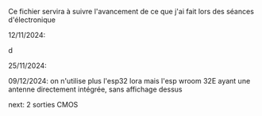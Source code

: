 Ce fichier servira à suivre l'avancement de ce que j'ai fait lors des séances d'électronique

12/11/2024:

d

25/11/2024:

09/12/2024: on n'utilise plus l'esp32 lora mais l'esp wroom 32E ayant une antenne directement intégrée, sans affichage dessus

next: 2 sorties CMOS
